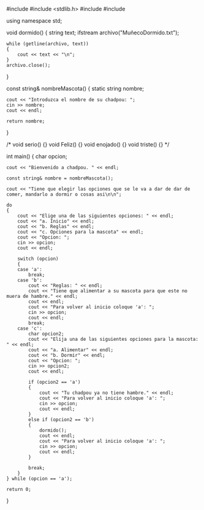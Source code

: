 #include <iostream>
#include <stdlib.h>
#include <string>
#include <fstream>

using namespace std;

void dormido()
{
    string text;
    ifstream archivo("MuñecoDormido.txt");

    while (getline(archivo, text))
    {
        cout << text << "\n";
    }
    archivo.close();
}

const string& nombreMascota()
{
    static string nombre;
    
    cout << "Introduzca el nombre de su chadpou: ";
    cin >> nombre;
    cout << endl;

    return nombre;
}

/*
void serio()
{}
void Feliz()
{}
void enojado()
{}
void triste()
{}
*/


int main()
{
    char opcion;

    cout << "Bienvenido a chadpou. " << endl;

    const string& nombre = nombreMascota();

    cout << "Tiene que elegir las opciones que se le va a dar de dar de comer, mandarlo a dormir o cosas asi\n\n";

    do
    {
        cout << "Elige una de las siguientes opciones: " << endl;
        cout << "a. Inicio" << endl;
        cout << "b. Reglas" << endl;
        cout << "c. Opciones para la mascota" << endl;
        cout << "Opcion: ";
        cin >> opcion;
        cout << endl;

        switch (opcion)
        {
        case 'a':
            break;
        case 'b':
            cout << "Reglas: " << endl;
            cout << "Tiene que alimentar a su mascota para que este no muera de hambre." << endl;
            cout << endl;
            cout << "Para volver al inicio coloque 'a': ";
            cin >> opcion;
            cout << endl;
            break;
        case 'c':
            char opcion2;
            cout << "Elija una de las siguientes opciones para la mascota: " << endl;
            cout << "a. Alimentar" << endl;
            cout << "b. Dormir" << endl;
            cout << "Opcion: ";
            cin >> opcion2;
            cout << endl;
            
            if (opcion2 == 'a')
            {
                cout << "Tu chadpou ya no tiene hambre." << endl;
                cout << "Para volver al inicio coloque 'a': ";
                cin >> opcion;
                cout << endl;
            }
            else if (opcion2 == 'b')
            {
                dormido();
                cout << endl;
                cout << "Para volver al inicio coloque 'a': ";
                cin >> opcion;
                cout << endl;
            }

            break;
        }
    } while (opcion == 'a');

    return 0;
}
